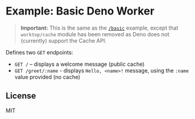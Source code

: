 # Example: Basic Deno Worker

> **Important:** This is the same as the [`/basic`](/examples/workers/basic) example, except that `worktop/cache` module has been removed as Deno does not (currently) support the Cache API.

Defines two `GET` endpoints:
* `GET /` – displays a welcome message (public cache)
* `GET /greet/:name` - displays `Hello, <name>!` message, using the `:name` value provided (no cache)

## License

MIT
